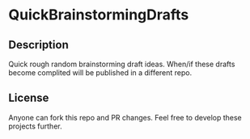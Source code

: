 # QuickBrainstormingDrafts

## Description
Quick rough random brainstorming draft ideas. When/if these drafts become complited will be published in a different repo.

## License 
Anyone can fork this repo and PR changes. Feel free to develop these projects further.
